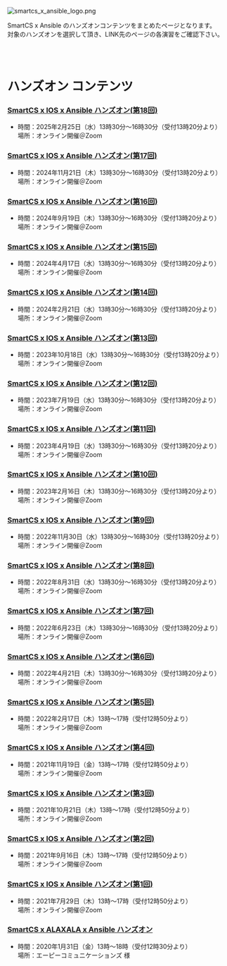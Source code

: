 ![smartcs_x_ansible_logo.png](./smartcs_x_ansible_logo.png)

SmartCS x Ansible のハンズオンコンテンツをまとめたページとなります。  
対象のハンズオンを選択して頂き、LINK先のページの各演習をご確認下さい。  

<br>
<br>

# ハンズオン コンテンツ

### [SmartCS x IOS x Ansible ハンズオン(第18回)](./SmartCSxIOS_short-course/README.md)

- 時間：2025年2月25日（水）13時30分〜16時30分（受付13時20分より）  
場所：オンライン開催＠Zoom

### [SmartCS x IOS x Ansible ハンズオン(第17回)](https://github.com/ssol-smartcs/ansible-handson/blob/2024.11.21/SmartCSxIOS_short-course/README.md)

- 時間：2024年11月21日（木）13時30分〜16時30分（受付13時20分より）  
場所：オンライン開催＠Zoom

### [SmartCS x IOS x Ansible ハンズオン(第16回)](https://github.com/ssol-smartcs/ansible-handson/blob/2024.09.19/SmartCSxIOS_short-course/README.md)

- 時間：2024年9月19日（木）13時30分〜16時30分（受付13時20分より）  
場所：オンライン開催＠Zoom

### [SmartCS x IOS x Ansible ハンズオン(第15回)](https://github.com/ssol-smartcs/ansible-handson/blob/2024.04.17/SmartCSxIOS_short-course/README.md)

- 時間：2024年4月17日（水）13時30分〜16時30分（受付13時20分より）  
場所：オンライン開催＠Zoom

### [SmartCS x IOS x Ansible ハンズオン(第14回)](https://github.com/ssol-smartcs/ansible-handson/blob/2024.02.21/SmartCSxIOS_short-course/README.md)

- 時間：2024年2月21日（水）13時30分〜16時30分（受付13時20分より）  
場所：オンライン開催＠Zoom

### [SmartCS x IOS x Ansible ハンズオン(第13回)](https://github.com/ssol-smartcs/ansible-handson/blob/2023.10.18/SmartCSxIOS_short-course/README.md)

- 時間：2023年10月18日（水）13時30分〜16時30分（受付13時20分より）  
場所：オンライン開催＠Zoom

### [SmartCS x IOS x Ansible ハンズオン(第12回)](https://github.com/ssol-smartcs/ansible-handson/blob/2023.07.19/SmartCSxIOS_short-course/README.md)

- 時間：2023年7月19日（水）13時30分〜16時30分（受付13時20分より）  
場所：オンライン開催＠Zoom

### [SmartCS x IOS x Ansible ハンズオン(第11回)](https://github.com/ssol-smartcs/ansible-handson/blob/2023.04.19/SmartCSxIOS_short-course/README.md)

- 時間：2023年4月19日（水）13時30分〜16時30分（受付13時20分より）  
場所：オンライン開催＠Zoom

### [SmartCS x IOS x Ansible ハンズオン(第10回)](https://github.com/ssol-smartcs/ansible-handson/blob/2023.02.16/SmartCSxIOS_short-course/README.md)

- 時間：2023年2月16日（木）13時30分〜16時30分（受付13時20分より）  
場所：オンライン開催＠Zoom

### [SmartCS x IOS x Ansible ハンズオン(第9回)](https://github.com/ssol-smartcs/ansible-handson/blob/2022.11.30/SmartCSxIOS_short-course/README.md)

- 時間：2022年11月30日（水）13時30分〜16時30分（受付13時20分より）  
場所：オンライン開催＠Zoom

### [SmartCS x IOS x Ansible ハンズオン(第8回)](https://github.com/ssol-smartcs/ansible-handson/tree/2022.08.31/SmartCSxIOS_short-course/README.md)

- 時間：2022年8月31日（水）13時30分〜16時30分（受付13時20分より）  
場所：オンライン開催＠Zoom

### [SmartCS x IOS x Ansible ハンズオン(第7回)](https://github.com/ssol-smartcs/ansible-handson/tree/2022.06.23/SmartCSxIOS_short-course/README.md)

- 時間：2022年6月23日（木）13時30分〜16時30分（受付13時20分より）  
場所：オンライン開催＠Zoom

### [SmartCS x IOS x Ansible ハンズオン(第6回)](https://github.com/ssol-smartcs/ansible-handson/blob/2022.04.21/SmartCSxIOS_short-course/README.md)

- 時間：2022年4月21日（木）13時30分〜16時30分（受付13時20分より）  
場所：オンライン開催＠Zoom

### [SmartCS x IOS x Ansible ハンズオン(第5回)](https://github.com/ssol-smartcs/ansible-handson/tree/2022.02.17/SmartCSxIOS/README.md)

- 時間：2022年2月17日（木）13時〜17時（受付12時50分より）  
場所：オンライン開催＠Zoom

### [SmartCS x IOS x Ansible ハンズオン(第4回)](https://github.com/ssol-smartcs/ansible-handson/blob/2021.11.19/SmartCSxIOS/README.md)

- 時間：2021年11月19日（金）13時〜17時（受付12時50分より）  
場所：オンライン開催＠Zoom

### [SmartCS x IOS x Ansible ハンズオン(第3回)](https://github.com/ssol-smartcs/ansible-handson/blob/2021.10.21/SmartCSxIOS/README.md)

- 時間：2021年10月21日（木）13時〜17時（受付12時50分より）  
場所：オンライン開催＠Zoom

### [SmartCS x IOS x Ansible ハンズオン(第2回)](https://github.com/ssol-smartcs/ansible-handson/tree/2021.09.16/SmartCS%C3%97IOS/README.md)

- 時間：2021年9月16日（木）13時〜17時（受付12時50分より）  
場所：オンライン開催＠Zoom

### [SmartCS x IOS x Ansible ハンズオン(第1回)](https://github.com/ssol-smartcs/ansible-handson/blob/2021.07.29/SmartCS%C3%97IOS/README.md)

- 時間：2021年7月29日（木）13時〜17時（受付12時50分より）  
場所：オンライン開催＠Zoom

### [SmartCS x ALAXALA x Ansible ハンズオン](./SmartCSxALAXALA/README.md)

- 時間：2020年1月31日（金）13時〜18時（受付12時30分より）  
場所：エーピーコミュニケーションズ 様
